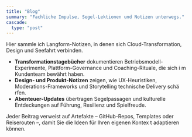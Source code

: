 ```yaml
---
title: "Blog"
summary: "Fachliche Impulse, Segel-Lektionen und Notizen unterwegs."
cascade:
  type: "post"
---
```


Hier sammle ich Langform-Notizen, in denen sich Cloud-Transformation, Design und Seefahrt verbinden.

- **Transformationstagebücher** dokumentieren Betriebsmodell-Experimente, Plattform-Governance und Coaching-Rituale, die sich i
m Kundenteam bewährt haben.
- **Design- und Produkt-Notizen** zeigen, wie UX-Heuristiken, Moderations-Frameworks und Storytelling technische Delivery schä
rfen.
- **Abenteuer-Updates** übertragen Segelpassagen und kulturelle Entdeckungen auf Führung, Resilienz und Spielfreude.

Jeder Beitrag verweist auf Artefakte – GitHub-Repos, Templates oder Reiserouten –, damit Sie die Ideen für Ihren eigenen Kontex
t adaptieren können.
